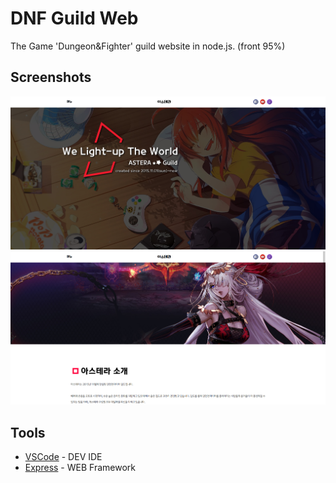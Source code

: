 # DNF Guild Web

The Game 'Dungeon&Fighter' guild website in node.js. (front 95%)

## Screenshots

<img src="./desktop_1.JPG">
<img src="./desktop_2.JPG">

## Tools

* [VSCode](https://code.visualstudio.com/) - DEV IDE
* [Express](https://expressjs.com/) - WEB Framework
